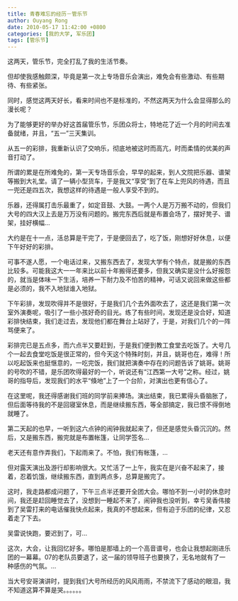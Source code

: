 ```yaml
---
title: 青春难忘的经历－管乐节
author: Ouyang Rong
date: 2010-05-17 11:42:00 +0800
categories: [我的大学, 军乐团]
tags: [管乐节]
---
```


这两天，管乐节，完全打乱了我的生活节奏。

但却使我感触颇深，毕竟是第一次上专场音乐会演出，难免会有些激动、有些期待、有些紧张。

同时，感觉这两天好长，看来时间也不是标准的，不然这两天为什么会显得那么的漫长呢？

为了能够更好的举办好这首届管乐节，乐团众将士，特地花了近一个月的时间去准备就绪，并且，“五一”三天集训。

从五一的彩排，我重新认识了交响乐，彻底地被这时而高亢，时而柔情的优美的声音打动了。

所谓的累是在所难免的，第一天专场音乐会，早早的起来，到人文院把乐器、谱架等搬到大礼堂。请了一辆小型货车，于是我又“享受”到了在车上兜风的待遇，而且一兜还是四五次，我想这样的待遇是一般人享受不到的。

乐器，还得属打击乐最重了，如定音鼓、大鼓。一两个人是万万搬不动的，但我们大号的四大汉上去是万万没有问题的。搬完东西后就是布置会场了，摆好凳子、谱架，挂好横幅…

大约是在十一点，活总算是干完了，于是便回去了，吃了饭，刚想好好休息，以便下午好好的彩排。

可事不遂人愿，一个电话过来，又搬东西去了，发现大学有个特点，就是搬的东西比较多。可能我这大一一年来比以前十年搬得还要多，但我又确实是没什么好报怨的，就当是体味一下生活，培养一下耐力及不怕苦的精神，可话又说回来做这些都是必须的，我不入地狱谁入地狱。

下午彩排，发现吹得并不是很好，于是我们几个去外面吹去了，这还是我们第一次室外演奏呢，吸引了一些小孩好奇的目光。练了有些时间，发现还是没合好，知道彩排快结束，我们走过去，发现他们都在舞台上站好了，于是，对我们几个的一阵骂便来了。

彩排完已是五点多，而六点半又要赶到，于是我们便到教工食堂去吃饭了。大号几个一起去食堂吃饭是很正常的，但今天这个特殊时刻，并且，姚哥也在，难得！所以吃起饭来也挺惬意的，一吃完饭，我们就把演奏中存在的问题告诉了姚哥。姚哥的号吹的不错，是乐团吹得最好的一个，听说还有“江西第一大号”之称。经过，姚哥的指导后，发现我们的水平“倏地”上了一个台阶，对演出也更有信心了。

在这里呢，我还得感谢我们班的同学前来捧场。演出结束，我已累得头昏脑胀了，但后面等待我的不是回寝室休息，而是继续搬东西，等全部搞定，我已恨不得倒地就睡了。

第二天起的也早，一听到这六点钟的闹钟我就起来了，但还是感觉头昏沉沉的。然后，又是搬东西，搬完就是布置帐篷，让同学签名…

老天还有意作弄我们，下起雨来了。不怕，我们有帐篷，…

但对露天演出及游行却影响很大。又忙活了一上午，我实在是兴奋不起来了，接着，忍着饥饿，继续搬东西，直到两点多，总算是搬完了。

这时，我走路都成问题了，下午三点半还要开全团大会。哪怕不到一小时的休息时间，我还是赶回睡觉去了，没想到一睡起不来了，闹钟我也没听到，幸亏吴香伟接到了吴雷打来的电话催我快点起来，我真的不想起来，但有迫于乐团的纪律，又忍着走了下去。

吴雷说快跑，要迟到了，可…

这次，大会，让我回忆好多。哪怕是那墙上的一个高音谱号，也会让我想起刚进乐团的一幕幕。07的老队员要退了，这一届的领导班子也要换了，无名地就有了一种感伤的气氛。…

当大号安哥演讲时，提到我们大号所经历的风风雨雨，不禁流下了感动的眼泪，我不知道这算不算是哭。。。。。。

